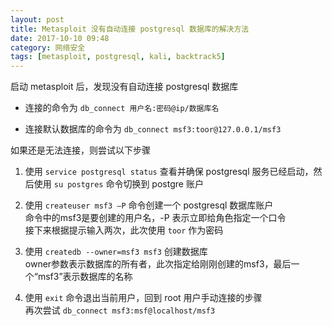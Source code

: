 ```yaml
---
layout: post
title: Metasploit 没有自动连接 postgresql 数据库的解决方法
date: 2017-10-10 09:48
category: 网络安全
tags: [metasploit, postgresql, kali, backtrack5]
---
```


启动 metasploit 后，发现没有自动连接 postgresql 数据库

- 连接的命令为 `db_connect 用户名:密码@ip/数据库名`

- 连接默认数据库的命令为 `db_connect msf3:toor@127.0.0.1/msf3`


如果还是无法连接，则尝试以下步骤

1. 使用 `service postgresql status` 查看并确保 postgresql 服务已经启动，然后使用 `su postgres` 命令切换到 postgre 账户


2. 使用 `createuser msf3 –P` 命令创建一个 postgresql 数据库账户<br/>
命令中的msf3是要创建的用户名，-P 表示立即给角色指定一个口令<br/>
接下来根据提示输入两次，此次使用 `toor` 作为密码

3. 使用 `createdb --owner=msf3 msf3` 创建数据库<br/>
owner参数表示数据库的所有者，此次指定给刚刚创建的msf3，最后一个“msf3”表示数据库的名称

4. 使用 `exit` 命令退出当前用户，回到 root 用户手动连接的步骤<br/>
再次尝试 `db_connect msf3:msf@localhost/msf3`
